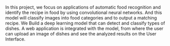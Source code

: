In this project, we focus on applications of automatic food recognition and identify the recipe in food by using convolutional neural networks. And this model will classify images into food categories and to output a matching recipe. 
We Build a deep learning model that can detect and classify types of dishes. A web application is integrated with the model, from where the user can upload an image of dishes and see the analyzed results on the User Interface.
